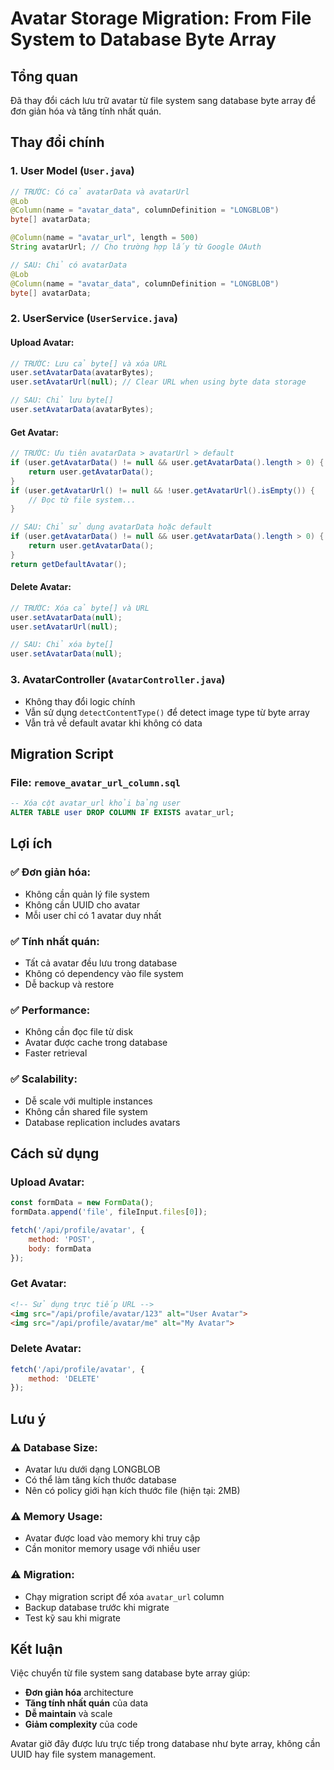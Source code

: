 # Avatar Storage Migration: From File System to Database Byte Array

## Tổng quan
Đã thay đổi cách lưu trữ avatar từ file system sang database byte array để đơn giản hóa và tăng tính nhất quán.

## Thay đổi chính

### 1. **User Model (`User.java`)**
```java
// TRƯỚC: Có cả avatarData và avatarUrl
@Lob
@Column(name = "avatar_data", columnDefinition = "LONGBLOB")
byte[] avatarData;

@Column(name = "avatar_url", length = 500)
String avatarUrl; // Cho trường hợp lấy từ Google OAuth

// SAU: Chỉ có avatarData
@Lob
@Column(name = "avatar_data", columnDefinition = "LONGBLOB")
byte[] avatarData;
```

### 2. **UserService (`UserService.java`)**

#### Upload Avatar:
```java
// TRƯỚC: Lưu cả byte[] và xóa URL
user.setAvatarData(avatarBytes);
user.setAvatarUrl(null); // Clear URL when using byte data storage

// SAU: Chỉ lưu byte[]
user.setAvatarData(avatarBytes);
```

#### Get Avatar:
```java
// TRƯỚC: Ưu tiên avatarData > avatarUrl > default
if (user.getAvatarData() != null && user.getAvatarData().length > 0) {
    return user.getAvatarData();
}
if (user.getAvatarUrl() != null && !user.getAvatarUrl().isEmpty()) {
    // Đọc từ file system...
}

// SAU: Chỉ sử dụng avatarData hoặc default
if (user.getAvatarData() != null && user.getAvatarData().length > 0) {
    return user.getAvatarData();
}
return getDefaultAvatar();
```

#### Delete Avatar:
```java
// TRƯỚC: Xóa cả byte[] và URL
user.setAvatarData(null);
user.setAvatarUrl(null);

// SAU: Chỉ xóa byte[]
user.setAvatarData(null);
```

### 3. **AvatarController (`AvatarController.java`)**
- Không thay đổi logic chính
- Vẫn sử dụng `detectContentType()` để detect image type từ byte array
- Vẫn trả về default avatar khi không có data

## Migration Script

### File: `remove_avatar_url_column.sql`
```sql
-- Xóa cột avatar_url khỏi bảng user
ALTER TABLE user DROP COLUMN IF EXISTS avatar_url;
```

## Lợi ích

### ✅ **Đơn giản hóa:**
- Không cần quản lý file system
- Không cần UUID cho avatar
- Mỗi user chỉ có 1 avatar duy nhất

### ✅ **Tính nhất quán:**
- Tất cả avatar đều lưu trong database
- Không có dependency vào file system
- Dễ backup và restore

### ✅ **Performance:**
- Không cần đọc file từ disk
- Avatar được cache trong database
- Faster retrieval

### ✅ **Scalability:**
- Dễ scale với multiple instances
- Không cần shared file system
- Database replication includes avatars

## Cách sử dụng

### Upload Avatar:
```javascript
const formData = new FormData();
formData.append('file', fileInput.files[0]);

fetch('/api/profile/avatar', {
    method: 'POST',
    body: formData
});
```

### Get Avatar:
```html
<!-- Sử dụng trực tiếp URL -->
<img src="/api/profile/avatar/123" alt="User Avatar">
<img src="/api/profile/avatar/me" alt="My Avatar">
```

### Delete Avatar:
```javascript
fetch('/api/profile/avatar', {
    method: 'DELETE'
});
```

## Lưu ý

### ⚠️ **Database Size:**
- Avatar lưu dưới dạng LONGBLOB
- Có thể làm tăng kích thước database
- Nên có policy giới hạn kích thước file (hiện tại: 2MB)

### ⚠️ **Memory Usage:**
- Avatar được load vào memory khi truy cập
- Cần monitor memory usage với nhiều user

### ⚠️ **Migration:**
- Chạy migration script để xóa `avatar_url` column
- Backup database trước khi migrate
- Test kỹ sau khi migrate

## Kết luận

Việc chuyển từ file system sang database byte array giúp:
- **Đơn giản hóa** architecture
- **Tăng tính nhất quán** của data
- **Dễ maintain** và scale
- **Giảm complexity** của code

Avatar giờ đây được lưu trực tiếp trong database như byte array, không cần UUID hay file system management.

